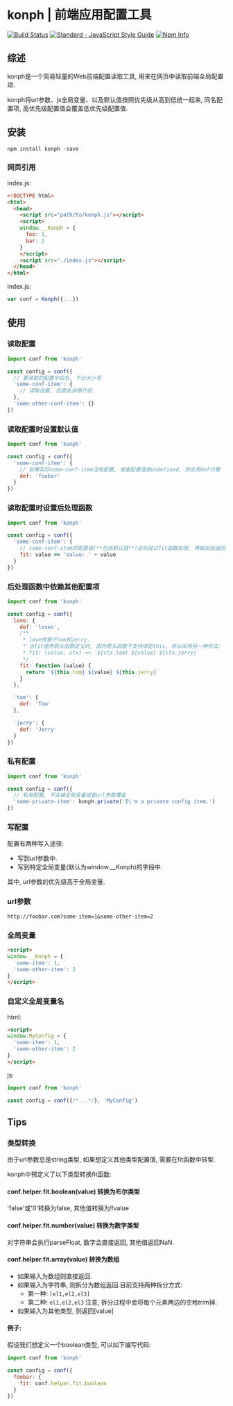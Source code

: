 # konph | 前端应用配置工具

[![Build Status](https://travis-ci.org/yusangeng/konph.svg?branch=master)](https://travis-ci.org/yusangeng/konph) [![Standard - JavaScript Style Guide](https://img.shields.io/badge/code_style-standard-brightgreen.svg)](https://standardjs.com) [![Npm Info](https://badge.fury.io/js/konph.svg)](https://www.npmjs.com/package/konph)

## 综述

konph是一个简易轻量的Web前端配置读取工具, 用来在网页中读取前端全局配置项.

konph将url参数、js全局变量、以及默认值按照优先级从高到低统一起来, 同名配置项, 高优先级配置值会覆盖低优先级配置值.

## 安装

``` shell
npm install konph -save
```
### 网页引用

index.js:
``` html
<!DOCTYPE html>
<html>
  <head>
    <script src="path/to/konph.js"></script>
    <script>
    window.__Konph = {
      foo: 1,
      bar: 2
    }
    </script>
    <script src="./index.js"></script>
  </head>
</html>
```

index.js:
``` js
var conf = Konph({...})
```

## 使用

### 读取配置

``` js
import conf from 'konph'

const config = conf({
  // 要读取的配置字段名, 不分大小写
  'some-conf-item': {
    // 读取设置, 后面会详细介绍
  },
  'some-other-conf-item': {}
})
```

### 读取配置时设置默认值

``` js
import conf from 'konph'

const config = conf({
  'some-conf-item': {
    // 如果实际some-conf-item没有配置, 或者配置值是undefined, 则会用def代替
    def: 'foobar'
  }
})
```

### 读取配置时设置后处理函数

``` js
import conf from 'konph'

const config = conf({
  'some-conf-item': {
    // some-conf-item的配置值(**包括默认值**)会先经过fit函数处理, 再输出给返回值
    fit: value => 'Value: ' + value
  }
})
```

### 后处理函数中依赖其他配置项

``` js
import conf from 'konph'

const config = conf({
  love: {
    def: 'loves',
    /**
     * love依赖于tom和jerry.
     * 当fit使用箭头函数定义时, 因为箭头函数不支持绑定this, 所以采用另一种写法:
     * fit: (value, ctx) => `${ctx.tom} ${value} ${ctx.jerry}`
     */
    fit: function (value) {
      return `${this.tom} ${value} ${this.jerry}`
    }
  },

  'tom': {
    def: 'Tom'
  },

  'jerry': {
    def: 'Jerry'
  }
})
```

### 私有配置

``` js
import conf from 'konph'

const config = conf({
  // 私有配置, 不会被全局变量或者url参数覆盖
  'some-private-item': konph.private('I\'m a private config item.')
})
```


### 写配置

配置有两种写入途径: 

* 写到url参数中.
* 写到特定全局变量(默认为window.__Konph)的字段中.

其中, url参数的优先级高于全局变量.

### url参数

```
http://foobar.com?some-item=1&some-other-item=2
```

### 全局变量

``` html
<script>
window.__Konph = {
  'some-item': 1,
  'some-other-item': 2
}
</script>
```

### 自定义全局变量名

html:
``` html
<script>
window.MyConfig = {
  'some-item': 1,
  'some-other-item': 2
}
</script>
```

js:
``` js
import conf from 'konph'

const config = conf({/*...*/}, 'MyConfig')
```

## Tips

### 类型转换

由于url参数总是string类型, 如果想定义其他类型配置值, 需要在fit函数中转型.

konph中预定义了以下类型转换fit函数:

#### conf.helper.fit.boolean(value) 转换为布尔类型

'false'或'0'转换为false, 其他值转换为!!value

#### conf.helper.fit.number(value) 转换为数字类型

对字符串会执行parseFloat, 数字会直接返回, 其他值返回NaN.

#### conf.helper.fit.array(value) 转换为数组

* 如果输入为数组则直接返回.
* 如果输入为字符串, 则拆分为数组返回.目前支持两种拆分方式: 
  * 第一种: `[el1,el2,el3]`
  * 第二种: `el1,el2,el3`
  注意, 拆分过程中会将每个元素两边的空格trim掉.
* 如果输入为其他类型, 则返回[value]

#### 例子: 

假设我们想定义一个boolean类型, 可以如下编写代码: 

``` js
import conf from 'konph'

const config = conf({
  foobar: {
    fit: conf.helper.fit.boolean
  }
})
```
